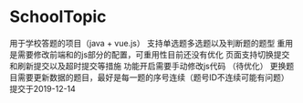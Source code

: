# SchoolTopic
用于学校答题的项目（java + vue.js）
支持单选题多选题以及判断题的题型
重用是需要修改前端和的js部分的配置，可重用性目前还没有优化
页面支持切换提交和刷新提交以及超时提交等措施  功能开启需要手动修改js代码  （待优化）
更换题目需要更新数据的题目，最好是每一题的序号连续（题号ID不连续可能有问题）
提交于2019-12-14
